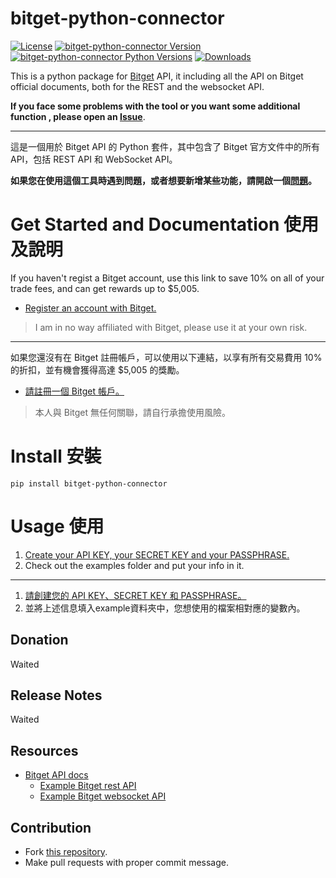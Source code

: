 # bitget-python-connector

[![License](https://img.shields.io/badge/license-MIT-green)](https://github.com/parker178912/bitget-python-connector/blob/main/LICENSE)
[![bitget-python-connector Version](https://img.shields.io/pypi/v/bitget-python-connector?logo=pypi)](https://pypi.org/project/bitget-python-connector/)
[![bitget-python-connector Python Versions](https://img.shields.io/pypi/pyversions/bitget-python-connector?logo=pypi)](https://pypi.org/project/bitget-python-connector/)
[![Downloads](https://static.pepy.tech/badge/bitget-python-connector)](https://pypi.org/project/bitget-python-connector/)

This is a python package for [Bitget](https://partner.bitget.com/bg/GBMPCQ) API, it including all the API on Bitget official documents, both for the REST and the websocket API.

**If you face some problems with the tool or you want some additional function , please open an [Issue](https://github.com/parker178912/bitget-python-connector/issues)**.

---
這是一個用於 Bitget API 的 Python 套件，其中包含了 Bitget 官方文件中的所有 API，包括 REST API 和 WebSocket API。

**如果您在使用這個工具時遇到問題，或者想要新增某些功能，請開啟一個[問題](https://github.com/parker178912/bitget-python-connector/issues)。**

# Get Started and Documentation 使用及說明
If you haven't regist a Bitget account, use this link to save 10% on all of your trade fees, and can get rewards up to $5,005.
* [Register an account with Bitget.](https://partner.bitget.com/bg/GBMPCQ)
> I am in no way affiliated with Bitget, please use it at your own risk.
---
如果您還沒有在 Bitget 註冊帳戶，可以使用以下連結，以享有所有交易費用 10% 的折扣，並有機會獲得高達 $5,005 的獎勵。
* [請註冊一個 Bitget 帳戶。](https://partner.bitget.com/bg/GBMPCQ)
> 本人與 Bitget 無任何關聯，請自行承擔使用風險。


# Install 安裝
    pip install bitget-python-connector

# Usage 使用
1. [Create your API KEY, your SECRET KEY and your PASSPHRASE.](https://www.bitget.com/en/support/articles/360038968251-API%20Creation%20Guide)
2. Check out the examples folder and put your info in it.  
---
1. [請創建您的 API KEY、SECRET KEY 和 PASSPHRASE。](https://www.bitget.com/en/support/articles/360038968251-API%20Creation%20Guide)
2. 並將上述信息填入example資料夾中，您想使用的檔案相對應的變數內。

## Donation
Waited

## Release Notes
Waited

## Resources
* [Bitget API docs](https://bitgetlimited.github.io/apidoc/en/mix/#welcome)
  * [Example Bitget rest API](https://github.com/parker178912/bitget-python-connector/tree/main/examples)
  * [Example Bitget websocket API](https://github.com/parker178912/bitget-python-connector/tree/main/examples)

## Contribution 
* Fork [this repository](https://github.com/parker178912/bitget-python-connector).
* Make pull requests with proper commit message.
